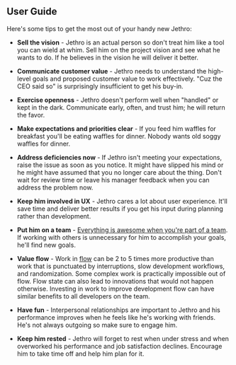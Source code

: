 User Guide
------------

Here's some tips to get the most out of your handy new Jethro:

* __Sell the vision__ - Jethro is an actual person so don't treat him like a tool you can wield at whim. Sell him on the project vision and see what he wants to do. If he believes in the vision he will deliver it better.

* __Communicate customer value__ - Jethro needs to understand the high-level goals and proposed customer value to work effectively. "Cuz the CEO said so" is surprisingly insufficient to get his buy-in. 

* __Exercise openness__ - Jethro doesn't perform well when "handled" or kept in the dark. Communicate early, often, and trust him; he will return the favor.

* __Make expectations and priorities clear__ - If you feed him waffles for breakfast you'll be eating waffles for dinner. Nobody wants old soggy waffles for dinner.

* __Address deficiencies now__ - If Jethro isn't meeting your expectations, raise the issue as soon as you notice. It might have slipped his mind or he might have assumed that you no longer care about the thing. Don't wait for review time or leave his manager feedback when you can address the problem now.

* __Keep him involved in UX__ - Jethro cares a lot about user experience. It'll save time and deliver better results if you get his input during planning rather than development.

* __Put him on a team__ - [Everything is awesome when you're part of a team](https://www.youtube.com/watch?v=StTqXEQ2l-Y). If working with others is unnecessary for him to accomplish your goals, he'll find new goals. 

* __Value flow__ - Work in [flow](http://en.wikipedia.org/wiki/Flow_%28psychology%29) can be 2 to 5 times more productive than work that is punctuated by interruptions, slow development workflows, and randomization. Some complex work is practically impossible out of flow. Flow state can also lead to innovations that would not happen otherwise. Investing in work to improve development flow can have similar benefits to all developers on the team.

* __Have fun__ - Interpersonal relationships are important to Jethro and his performance improves when he feels like he's working with friends. He's not always outgoing so make sure to engage him.

* __Keep him rested__ - Jethro will forget to rest when under stress and when overworked his performance and job satisfaction declines. Encourage him to take time off and help him plan for it.
